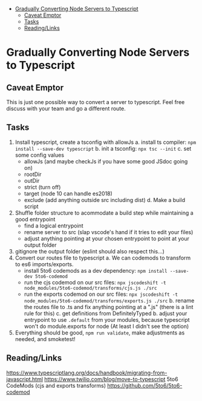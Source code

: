 <!-- START doctoc generated TOC please keep comment here to allow auto update -->
<!-- DON'T EDIT THIS SECTION, INSTEAD RE-RUN doctoc TO UPDATE -->

- [Gradually Converting Node Servers to Typescript](#gradually-converting-node-servers-to-typescript)
  - [Caveat Emptor](#caveat-emptor)
  - [Tasks](#tasks)
  - [Reading/Links](#readinglinks)

<!-- END doctoc generated TOC please keep comment here to allow auto update -->

# Gradually Converting Node Servers to Typescript

## Caveat Emptor

This is just one possible way to convert a server to typescript. Feel free discuss with your team and go a different route.

## Tasks

1. Install typescript, create a tsconfig with allowJs
   a. install ts compiler: `npm install --save-dev typescript`
   b. init a tsconfig: `npx tsc --init`
   c. set some config values
   - allowJs (and maybe checkJs if you have some good JSdoc going on)
   - rootDir
   - outDir
   - strict (turn off)
   - target (node 10 can handle es2018)
   - exclude (add anything outside src including dist)
     d. Make a build script
2. Shuffle folder structure to acommodate a build step while maintaining a good entrypoint
   - find a logical entrypoint
   - rename server to src (slap vscode's hand if it tries to edit your files)
   - adjust anything pointing at your chosen entrypoint to point at your output folder
3. gitignore the output folder (eslint should also respect this...)
4. Convert our routes file to typescript
   a. We can codemods to transform to es6 imports/exports.
   - install 5to6 codemods as a dev dependency: `npm install --save-dev 5to6-codemod`
   - run the cjs codemod on our src files: `npx jscodeshift -t node_modules/5to6-codemod/transforms/cjs.js ./src`
   - run the exports codemod on our src files: `npx jscodeshift -t node_modules/5to6-codemod/transforms/exports.js ./src`
     b. rename the routes file to .ts and fix anything pointing at a ".js" (there is a lint rule for this)
     c. get definitions from DefinitelyTyped
     b. adjust your entrypoint to use `.default` from your modules, because typescript won't do module.exports for node (At least I didn't see the option)
5. Everything should be good, `npm run validate`, make adjustments as needed, and smoketest!

## Reading/Links

https://www.typescriptlang.org/docs/handbook/migrating-from-javascript.html
https://www.twilio.com/blog/move-to-typescript
5to6 CodeMods (cjs and exports transforms) https://github.com/5to6/5to6-codemod
